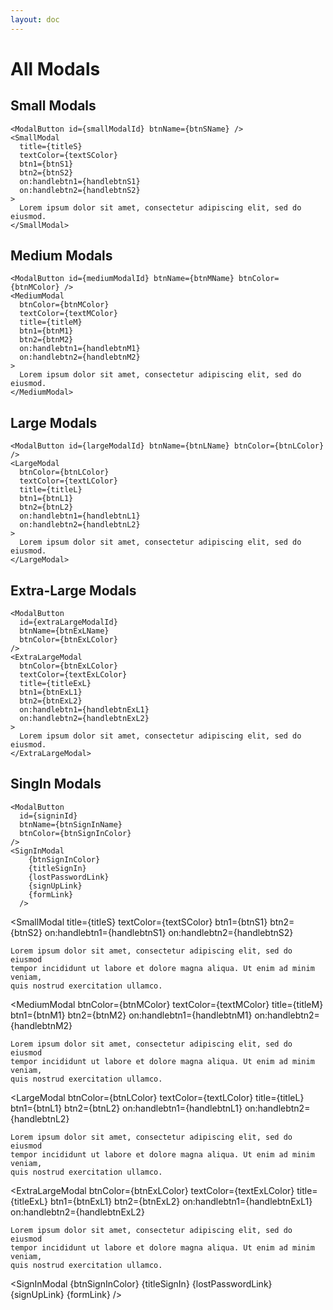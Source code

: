 ```yaml
---
layout: doc
---
```


<script>
  import {
    SmallModal,
    MediumModal,
    LargeModal,
    ExtraLargeModal,
    SignInModal,
    ModalButton,
    modalIdStore
  } from "svelte-flow";

  const closeModal = () => {
    modalIdStore.update((value) => {
      value = null;
    });
  };

  // small
  let smallModalId = "small-modal";
  let btnSName = "Small Modal";

  let titleS = "Small Modal Title";
  let textSColor = "gray";
  let btnS1 = "I accept";
  let btnS2 = "Decline";

  const handlebtnS1 = () => {
    alert("handlebtnS1 is clicked from a parent page.");
    closeModal()
  };

  const handlebtnS2 = () => {
    alert("handlebtnS2 is clicked from a parent page.");
    closeModal()
  };

  // medium
  let mediumModalId = "medium-modal";
  let btnMName = "Medium Modal";
  let btnMColor = "red";
  let textMColor = "yellow";
  let titleM = "Medium Modal Title";
  let btnM1 = "I accept";
  let btnM2 = "Decline";

  const handlebtnM1 = () => {
    alert("handlebtnM1 is clicked from a parent page.");
    closeModal()
  };

  const handlebtnM2 = () => {
    alert("handlebtnM2 is clicked from a parent page.");
    closeModal()
  };

  // Large
  let largeModalId = "large-modal";
  let btnLName = "Large Modal";
  let btnLColor = "yellow";
  let textLColor = "green";
  let titleL = "Large Modal Title";
  let btnL1 = "I accept";
  let btnL2 = "Decline";

  const handlebtnL1 = () => {
    alert("handlebtnL1 is clicked from a parent page.");
    closeModal()
  };

  const handlebtnL2 = () => {
    alert("handlebtnL2 is clicked from a parent page.");
    closeModal()
  };

  // Extra Large
  let extraLargeModalId = "extralarge-modal";
  let btnExLName = "Extra Large Modal";
  let btnExLColor = "green";
  let textExLColor = "blue";
  let titleExL = "Exttra Large Modal";
  let btnExL1 = "I accept";
  let btnExL2 = "Decline";

  const handlebtnExL1 = () => {
    alert("handlebtnExL1 is clicked from a parent page.");
    closeModal()
  };

  const handlebtnExL2 = () => {
    alert("handlebtnExL2 is clicked from a parent page.");
    closeModal()
  };

  // SignIn Modal
  let signinId = "signin-modal";
  let btnSignInName = "Sign In Modal";
  let btnSignInColor = "purple";
  let titleSignIn = "Sign in to our platform";
  let lostPasswordLink = "/";
  let signUpLink = "/about";
  let formLink = "/modals";
</script>

<h1 class="text-3xl w-full dark:text-white">All Modals</h1>

<h2 class="text-xl w-full mt-8 dark:text-white">Small Modals</h2>

```
<ModalButton id={smallModalId} btnName={btnSName} />
<SmallModal
  title={titleS}
  textColor={textSColor}
  btn1={btnS1}
  btn2={btnS2}
  on:handlebtn1={handlebtnS1}
  on:handlebtn2={handlebtnS2}
>
  Lorem ipsum dolor sit amet, consectetur adipiscing elit, sed do eiusmod.
</SmallModal>
```

<div class="container flex flex-wrap justify-center rounded-xl my-4 mx-auto bg-gradient-to-r bg-white dark:bg-gray-900 border border-gray-200 dark:border-gray-700 p-2 sm:p-6">
  <!-- Small Modal Button -->
  <ModalButton id={smallModalId} btnName={btnSName} />
</div>

<h2 class="text-xl w-full mt-8 dark:text-white">Medium Modals</h2>

```
<ModalButton id={mediumModalId} btnName={btnMName} btnColor={btnMColor} />
<MediumModal
  btnColor={btnMColor}
  textColor={textMColor}
  title={titleM}
  btn1={btnM1}
  btn2={btnM2}
  on:handlebtn1={handlebtnM1}
  on:handlebtn2={handlebtnM2}
>
  Lorem ipsum dolor sit amet, consectetur adipiscing elit, sed do eiusmod.
</MediumModal>
```

<div class="container flex flex-wrap justify-center rounded-xl my-4 mx-auto bg-gradient-to-r bg-white dark:bg-gray-900 border border-gray-200 dark:border-gray-700 p-2 sm:p-6">
  <!-- Medium Modal Button -->
  <ModalButton id={mediumModalId} btnName={btnMName} btnColor={btnMColor} />
</div>

<h2 class="text-xl w-full mt-8 dark:text-white">Large Modals</h2>

```
<ModalButton id={largeModalId} btnName={btnLName} btnColor={btnLColor} />
<LargeModal
  btnColor={btnLColor}
  textColor={textLColor}
  title={titleL}
  btn1={btnL1}
  btn2={btnL2}
  on:handlebtn1={handlebtnL1}
  on:handlebtn2={handlebtnL2}
>
  Lorem ipsum dolor sit amet, consectetur adipiscing elit, sed do eiusmod.
</LargeModal>
```

<div class="container flex flex-wrap justify-center rounded-xl my-4 mx-auto bg-gradient-to-r bg-white dark:bg-gray-900 border border-gray-200 dark:border-gray-700 p-2 sm:p-6">
  <!-- Large Modal Button -->
  <ModalButton id={largeModalId} btnName={btnLName} btnColor={btnLColor} />
</div>

<h2 class="text-xl w-full mt-8 dark:text-white">Extra-Large Modals</h2>

```
<ModalButton
  id={extraLargeModalId}
  btnName={btnExLName}
  btnColor={btnExLColor}
/>
<ExtraLargeModal
  btnColor={btnExLColor}
  textColor={textExLColor}
  title={titleExL}
  btn1={btnExL1}
  btn2={btnExL2}
  on:handlebtn1={handlebtnExL1}
  on:handlebtn2={handlebtnExL2}
>
  Lorem ipsum dolor sit amet, consectetur adipiscing elit, sed do eiusmod.
</ExtraLargeModal>   
```

<div class="container flex flex-wrap justify-center rounded-xl my-4 mx-auto bg-gradient-to-r bg-white dark:bg-gray-900 border border-gray-200 dark:border-gray-700 p-2 sm:p-6">
  <!-- ExtraLarge Modal Button -->
  <ModalButton
    id={extraLargeModalId}
    btnName={btnExLName}
    btnColor={btnExLColor}
  />
</div>

<h2 class="text-xl w-full mt-8 dark:text-white">SingIn Modals</h2>

```
<ModalButton
  id={signinId}
  btnName={btnSignInName}
  btnColor={btnSignInColor}
/>
<SignInModal
    {btnSignInColor}
    {titleSignIn}
    {lostPasswordLink}
    {signUpLink}
    {formLink}
  />
```

<div class="container flex flex-wrap justify-center rounded-xl my-4 mx-auto bg-gradient-to-r bg-white dark:bg-gray-900 border border-gray-200 dark:border-gray-700 p-2 sm:p-6">
  <!-- SignInModal Button -->
  <ModalButton
    id={signinId}
    btnName={btnSignInName}
    btnColor={btnSignInColor}
  />
</div>


  <SmallModal
    title={titleS}
    textColor={textSColor}
    btn1={btnS1}
    btn2={btnS2}
    on:handlebtn1={handlebtnS1}
    on:handlebtn2={handlebtnS2}
  >
    Lorem ipsum dolor sit amet, consectetur adipiscing elit, sed do eiusmod
    tempor incididunt ut labore et dolore magna aliqua. Ut enim ad minim veniam,
    quis nostrud exercitation ullamco.
  </SmallModal>

  <MediumModal
    btnColor={btnMColor}
    textColor={textMColor}
    title={titleM}
    btn1={btnM1}
    btn2={btnM2}
    on:handlebtn1={handlebtnM1}
    on:handlebtn2={handlebtnM2}
  >
    Lorem ipsum dolor sit amet, consectetur adipiscing elit, sed do eiusmod
    tempor incididunt ut labore et dolore magna aliqua. Ut enim ad minim veniam,
    quis nostrud exercitation ullamco.
  </MediumModal>

  <LargeModal
    btnColor={btnLColor}
    textColor={textLColor}
    title={titleL}
    btn1={btnL1}
    btn2={btnL2}
    on:handlebtn1={handlebtnL1}
    on:handlebtn2={handlebtnL2}
  >
    Lorem ipsum dolor sit amet, consectetur adipiscing elit, sed do eiusmod
    tempor incididunt ut labore et dolore magna aliqua. Ut enim ad minim veniam,
    quis nostrud exercitation ullamco.
  </LargeModal>

  <ExtraLargeModal
    btnColor={btnExLColor}
    textColor={textExLColor}
    title={titleExL}
    btn1={btnExL1}
    btn2={btnExL2}
    on:handlebtn1={handlebtnExL1}
    on:handlebtn2={handlebtnExL2}
  >
    Lorem ipsum dolor sit amet, consectetur adipiscing elit, sed do eiusmod
    tempor incididunt ut labore et dolore magna aliqua. Ut enim ad minim veniam,
    quis nostrud exercitation ullamco.
  </ExtraLargeModal>

  <SignInModal
    {btnSignInColor}
    {titleSignIn}
    {lostPasswordLink}
    {signUpLink}
    {formLink}
  />

